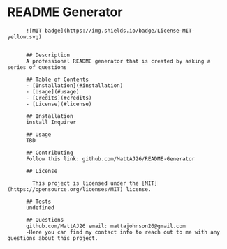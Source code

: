 # README Generator

          ![MIT badge](https://img.shields.io/badge/License-MIT-yellow.svg)

  
          ## Description
          A professional README generator that is created by asking a series of questions

          ## Table of Contents
          - [Installation](#installation)
          - [Usage](#usage)
          - [Credits](#credits)
          - [License](#license)

          ## Installation
          install Inquirer

          ## Usage
          TBD

          ## Contributing
          Follow this link: github.com/MattAJ26/README-Generator

          ## License

            This project is licensed under the [MIT](https://opensource.org/licenses/MIT) license.

          ## Tests
          undefined

          ## Questions
          github.com/MattAJ26 email: mattajohnson26@gmail.com
          -Here you can find my contact info to reach out to me with any questions about this project.
